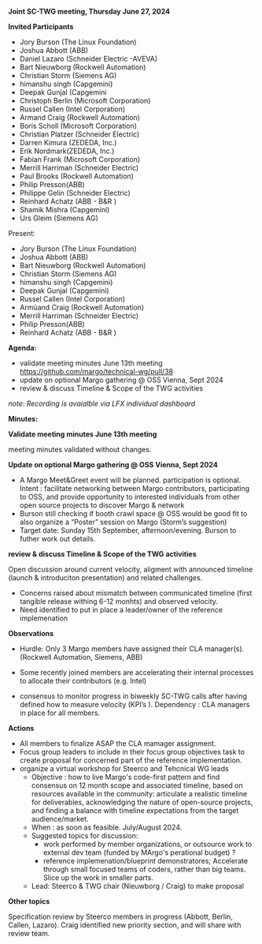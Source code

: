 **Joint SC-TWG meeting, Thursday June 27, 2024** 

**Invited Participants**

* Jory Burson (The Linux Foundation)
* Joshua Abbott (ABB)
* Daniel Lazaro (Schneider Electric -AVEVA)
* Bart Nieuwborg (Rockwell Automation)
* Christian Storm (Siemens AG)
* himanshu singh (Capgemini)
* Deepak Gunjal (Capgemini
* Christoph Berlin (Microsoft Corporation)
* Russel Callen (Intel Corporation)
* Armand Craig (Rockwell Automation)
* Boris Scholl (Microsoft Corporation)
* Christian Platzer (Schneider Electric)
* Darren Kimura (ZEDEDA, Inc.)
* Erik Nordmark(ZEDEDA, Inc.)
* Fabian Frank (Microsoft Corporation)
* Merrill Harriman (Schneider Electric)
* Paul Brooks (Rockwell Automation)
* Philip Presson(ABB)
* Philippe Gelin (Schneider Electric)
* Reinhard Achatz (ABB - B&R )
* Shamik Mishra (Capgemini)
* Urs Gleim (Siemens AG)

Present:
* Jory Burson (The Linux Foundation)
* Joshua Abbott (ABB)
* Bart Nieuwborg (Rockwell Automation)
* Christian Storm (Siemens AG)
* himanshu singh (Capgemini)
* Deepak Gunjal (Capgemini)
* Russel Callen (Intel Corporation)
* Armùand Craig (Rockwell Automation)
* Merrill Harriman (Schneider Electric)
* Philip Presson(ABB)
* Reinhard Achatz (ABB - B&R )


**Agenda:**

* validate meeting minutes June 13th meeting https://github.com/margo/technical-wg/pull/38
* update on optional Margo gathering @ OSS Vienna, Sept 2024
* review & discuss Timeline & Scope of the TWG activities

_note: Recording is avaialble via LFX individual dashboard_

**Minutes:**

**Validate meeting minutes June 13th meeting**

meeting minutes validated without changes.
  

**Update on optional Margo gathering @ OSS Vienna, Sept 2024**

* A Margo Meet&Greet event will be planned. participation is optional. Intent : facilitate networking between Margo contributors, participating to OSS, and provide opportunity to interested individuals from other  open source projects to discover Margo & network
* Burson still checking if booth crawl space @ OSS would be good fit to also organize a “Poster” session on Margo (Storm’s suggestion)  
* Target date: Sunday 15th September, afternoon/evening. Burson to futher work out details.

**review & discuss Timeline & Scope of the TWG activities**

Open discussion around current velocity, aligment with announced timeline (launch & introduciton presentation) and related challenges.
* Concerns raised about mismatch between communicated timeline (first tangible release withing 6-12 monhts) and observed velocity.  
* Need identified to put in place a leader/owner of the reference implemenation 

 **Observations**  
* Hurdle: Only 3 Margo members have assigned their CLA manager(s). (Rockwell Automation, Siemens, ABB)

* Some recently joined members are accelerating their internal processes to allocate their contributors (e.g. Intel)
* consensus to monitor progress in biweekly SC-TWG calls after having defined how to measure velocity (KPI’s ). Dependency : CLA managers in place for all members.

 **Actions**
* All members to finalize ASAP the CLA mamager assignment.  
* Focus group leaders to include in their focus group objectives task to create proposal for concerned part of the reference implementation.
* organize a virtual workshop for Steerco and Tehcnical WG leads 
   *  Objective : how to live Margo's code-first pattern and find consensus on 12 month scope and associated timeline, based on resources available in the community: articulate a realistic timeline for deliverables, acknowledging the nature of open-source projects, and finding a balance with timeline expectations from the target audience/market. 
   * When : as soon as feasible. July/August 2024.
   * Suggested topics for discussion: 
     * work performed by member organizations, or outsource work to external dev team (funded by MArgo's perational budget) ?
     * reference implemenation/blueprint demonstratores; Accelerate through small focused teams of coders, rather than big teams. Slice up the work in smaller parts.
  *  Lead: Steerco & TWG chair (Nieuwborg / Craig) to make proposal 

**Other topics**

Specification review by Steerco members in progress (Abbott, Berlin, Callen, Lazaro). Craig identified new priority section, and will share with review team.




